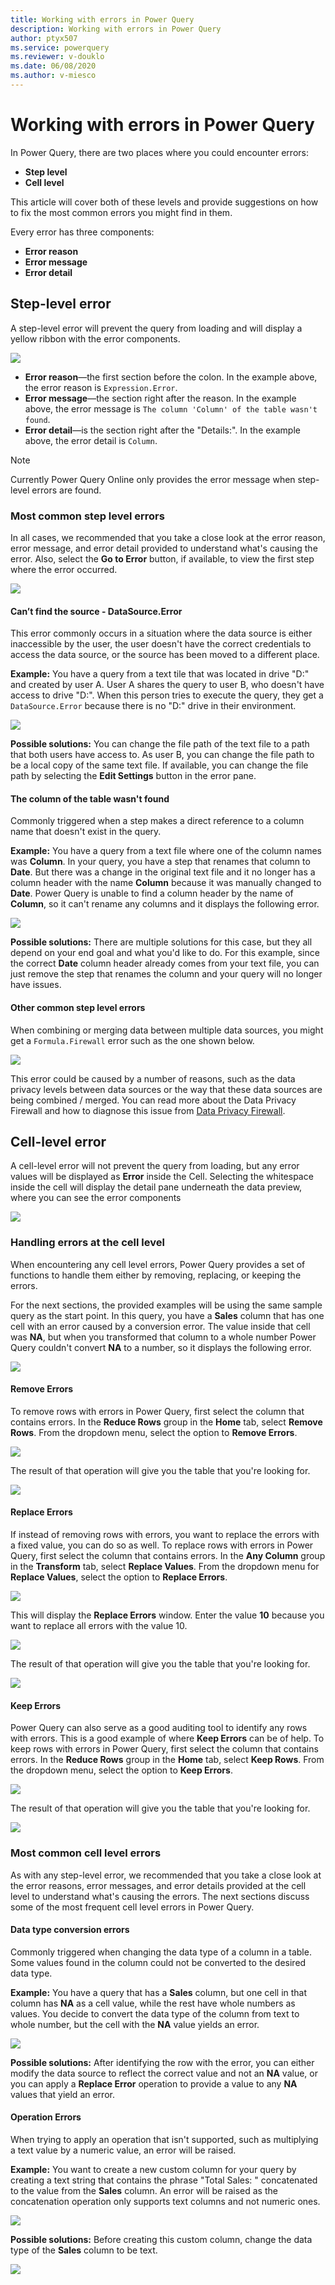 ```yaml
---
title: Working with errors in Power Query
description: Working with errors in Power Query
author: ptyx507
ms.service: powerquery
ms.reviewer: v-douklo
ms.date: 06/08/2020
ms.author: v-miesco
---
```


# Working with errors in Power Query

In Power Query, there are two places where you could encounter errors:

* **Step level**
* **Cell level**

This article will cover both of these levels and provide suggestions on how to fix the most common errors you might find in them.

Every error has three components:

* **Error reason** 
* **Error message**
* **Error detail** 

## Step-level error

A step-level error will prevent the query from loading and will display a yellow ribbon with the error components.

![](images/me-working-with-errors-column-name.png)

* **Error reason**&mdash;the first section before the colon. In the example above, the error reason is `Expression.Error`.
* **Error message**&mdash;the section right after the reason. In the example above, the error message is `The column 'Column' of the table wasn't found`.
* **Error detail**&mdash;is the section right after the "Details:". In the example above, the error detail is `Column`.

> [!Note] 
> Currently Power Query Online only provides the error message when step-level errors are found.

### Most common step level errors

In all cases, we recommended that you take a close look at the error reason, error message, and error detail provided to understand what's causing the error. Also, select the **Go to Error** button, if available, to view the first step where the error occurred. 

![](images/me-working-with-errors-go-to-error.png)

#### Can’t find the source - DataSource.Error  

This error commonly occurs in a situation where the data source is either inaccessible by the user, the user doesn't have the correct credentials to access the data source, or the source has been moved to a different place.

**Example:** You have a query from a text tile that was located in drive "D:" and created by user A. User A shares the query to user B, who doesn't have access to drive "D:". When this person tries to execute the query, they get a `DataSource.Error` because there is no "D:" drive in their environment.

![](images/me-working-with-errors-file-path.png)

**Possible solutions:** You can change the file path of the text file to a path that both users have access to. As user B, you can change the file path to be a local copy of the same text file. If available, you can change the file path by selecting the **Edit Settings** button in the error pane.

#### The column of the table wasn't found

Commonly triggered when a step makes a direct reference to a column name that doesn't exist in the query. 

**Example:** You have a query from a text file where one of the column names was **Column**. In your query, you have a step that renames that column to **Date**. But there was a change in the original text file and it no longer has a column header with the name **Column** because it was manually changed to **Date**. Power Query is unable to find a column header by the name of **Column**, so it can't rename any columns and it displays the following error.

![](images/me-working-with-errors-column-name.png)

**Possible solutions:** There are multiple solutions for this case, but they all depend on your end goal and what you'd like to do. For this example, since the correct **Date** column header already comes from your text file, you can just remove the step that renames the column and your query will no longer have issues.

#### Other common step level errors

When combining or merging data between multiple data sources, you might get a `Formula.Firewall` error such as the one shown below.

![](images/me-working-with-errors-formula-firewall.png)

This error could be caused by a number of reasons, such as the data privacy levels between data sources or the way that these data sources are being combined / merged. You can read more about the Data Privacy Firewall and how to diagnose this issue from [Data Privacy Firewall](dataprivacyfirewall.md).

## Cell-level error

A cell-level error will not prevent the query from loading, but any error values will be displayed as **Error** inside the Cell. Selecting the whitespace inside the cell will display the detail pane underneath the data preview, where you can see the error components

![](images/me-working-with-errors-could-not-convert.png)

### Handling errors at the cell level

When encountering any cell level errors, Power Query provides a set of functions to handle them either by removing, replacing, or keeping the errors.

For the next sections, the provided examples will be using the same sample query as the start point. In this query, you have a **Sales** column that has one cell with an error caused by a conversion error. The value inside that cell was **NA**, but when you transformed that column to a whole number Power Query couldn't convert **NA** to a number, so it displays the following error.

![](images/me-working-with-errors-could-not-convert-details.png)

#### Remove Errors

To remove rows with errors in Power Query, first select the column that contains errors. In the **Reduce Rows** group in the **Home** tab, select **Remove Rows**. From the dropdown menu, select the option to **Remove Errors**.

![](images/me-working-with-errors-remove-errors.png)

The result of that operation will give you the table that you're looking for.

![](images/me-working-with-errors-removed-rows-with-errors.png)

#### Replace Errors

If instead of removing rows with errors, you want to replace the errors with a fixed value, you can do so as well. To replace rows with errors in Power Query, first select the column that contains errors. In the **Any Column** group in the **Transform** tab, select **Replace Values**. From the dropdown menu for **Replace Values**, select the option to **Replace Errors**.

![](images/me-working-with-errors-replace-errors.png)

This will display the **Replace Errors** window. Enter the value **10** because you want to replace all errors with the value 10.

![](images/me-working-with-errors-replace-errors-window.png)

The result of that operation will give you the table that you're looking for.

![](images/me-working-with-errors-replaced-errors.png)

#### Keep Errors

Power Query can also serve as a good auditing tool to identify any rows with errors. This is a good example of where **Keep Errors** can be of help. To keep rows with errors in Power Query, first select the column that contains errors. In the **Reduce Rows** group in the **Home** tab, select **Keep Rows**. From the dropdown menu, select the option to **Keep Errors**.

![](images/me-working-with-errors-keep-errors.png)

The result of that operation will give you the table that you're looking for.

![](images/me-working-with-errors-keep-errors-final.png)

### Most common cell level errors

As with any step-level error, we recommended that you take a close look at the error reasons, error messages, and error details provided at the cell level to understand what's causing the errors. The next sections discuss some of the most frequent cell level errors in Power Query.

#### Data type conversion errors

Commonly triggered when changing the data type of a column in a table. Some values found in the column could not be converted to the desired data type.

**Example:** You have a query that has a **Sales** column, but one cell in that column has **NA** as a cell value, while the rest have whole numbers as values. You decide to convert the data type of the column from text to whole number, but the cell with the **NA** value yields an error.

![](images/me-working-with-errors-could-not-convert-details.png)

**Possible solutions:** After identifying the row with the error, you can either modify the data source to reflect the correct value and not an **NA** value, or you can apply a **Replace Error** operation to provide a value to any **NA** values that yield an error.

#### Operation Errors

When trying to apply an operation that isn't supported, such as multiplying a text value by a numeric value, an error will be raised.

**Example:** You want to create a new custom column for your query by creating a text string that contains the phrase "Total Sales: " concatenated to the value from the **Sales** column. An error will be raised as the concatenation operation only supports text columns and not numeric ones. 

![](images/me-working-with-errors-operation-errors.png)

**Possible solutions:** Before creating this custom column, change the data type of the **Sales** column to be text.

![](images/me-working-with-errors-operation-errors-final-table.png)
